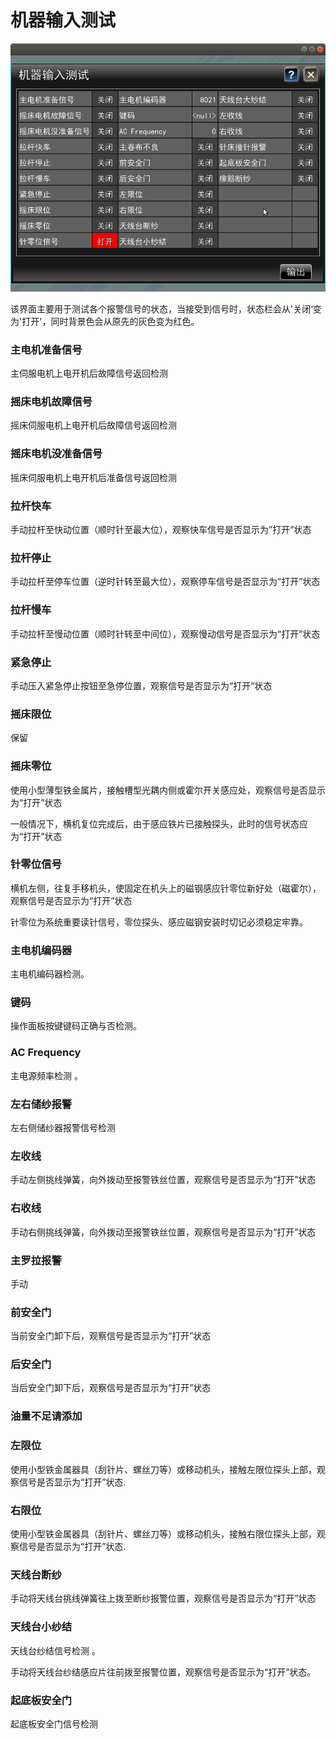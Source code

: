 # 机器输入测试

![](https://raw.githubusercontent.com/HQwangyun/HQ-image/master/%E6%9C%BA%E5%99%A8%E8%BE%93%E5%85%A5%E6%B5%8B%E8%AF%95.png)

该界面主要用于测试各个报警信号的状态，当接受到信号时，状态栏会从'关闭‘变为'打开'，同时背景色会从原先的灰色变为红色。

### 主电机准备信号

主伺服电机上电开机后故障信号返回检测

### 摇床电机故障信号

摇床伺服电机上电开机后故障信号返回检测

### 摇床电机没准备信号

摇床伺服电机上电开机后准备信号返回检测

### 拉杆快车

手动拉杆至快动位置（顺时针至最大位），观察快车信号是否显示为”打开”状态

### 拉杆停止

手动拉杆至停车位置（逆时针转至最大位），观察停车信号是否显示为“打开”状态

### 拉杆慢车

手动拉杆至慢动位置（顺时针转至中间位），观察慢动信号是否显示为“打开”状态

### 紧急停止

手动压入紧急停止按钮至急停位置，观察信号是否显示为“打开“状态

### 摇床限位

保留

### 摇床零位

使用小型薄型铁金属片，接触槽型光耦内侧或霍尔开关感应处，观察信号是否显示为“打开”状态

一般情况下，横机复位完成后，由于感应铁片已接触探头，此时的信号状态应为“打开”状态

### 针零位信号

横机左侧，往复手移机头，使固定在机头上的磁钢感应针零位新好处（磁霍尔），观察信号是否显示为“打开”状态

针零位为系统重要读针信号，零位探头、感应磁钢安装时切记必须稳定牢靠。

### 主电机编码器

主电机编码器检测。

### 键码

操作面板按键键码正确与否检测。

### AC Frequency

主电源频率检测 。

### 左右储纱报警

左右侧储纱器报警信号检测

### 左收线

手动左侧挑线弹簧，向外拨动至报警铁丝位置，观察信号是否显示为“打开”状态

### 右收线

手动右侧挑线弹簧，向外拨动至报警铁丝位置，观察信号是否显示为“打开”状态

### 主罗拉报警

手动

### 前安全门

当前安全门卸下后，观察信号是否显示为“打开”状态

### 后安全门

当后安全门卸下后，观察信号是否显示为“打开”状态

### 油量不足请添加

### 左限位

使用小型铁金属器具（刮针片、螺丝刀等）或移动机头，接触左限位探头上部，观察信号是否显示为“打开”状态.

### 右限位

使用小型铁金属器具（刮针片、螺丝刀等）或移动机头，接触右限位探头上部，观察信号是否显示为“打开”状态.

### 天线台断纱

手动将天线台挑线弹簧往上拨至断纱报警位置，观察信号是否显示为“打开”状态

### 天线台小纱结

天线台纱结信号检测 。

手动将天线台纱结感应片往前拨至报警位置，观察信号是否显示为“打开”状态。

### 起底板安全门

起底板安全门信号检测



